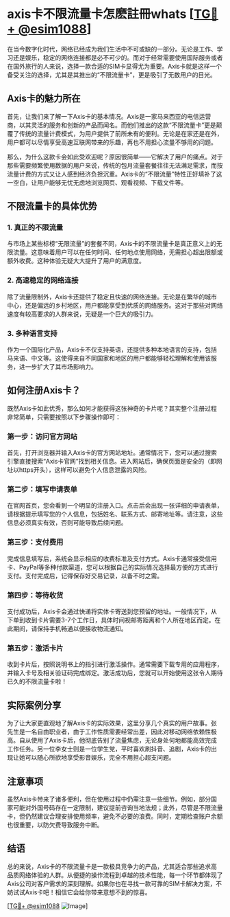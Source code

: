 # axis卡不限流量卡怎麽註冊whats [[TG💪+ @esim1088](https://t.me/s/esim1088)]

在当今数字化时代，网络已经成为我们生活中不可或缺的一部分。无论是工作、学习还是娱乐，稳定的网络连接都是必不可少的。而对于经常需要使用国际服务或者在国外旅行的人来说，选择一款合适的SIM卡显得尤为重要。Axis卡就是这样一个备受关注的选择，尤其是其推出的“不限流量卡”，更是吸引了无数用户的目光。

## Axis卡的魅力所在

首先，让我们来了解一下Axis卡的基本情况。Axis是一家马来西亚的电信运营商，以其灵活的服务和创新的产品而闻名。而他们推出的这款“不限流量卡”更是颠覆了传统的流量计费模式，为用户提供了前所未有的便利。无论是在家还是在外，用户都可以尽情享受高速互联网带来的乐趣，再也不用担心流量不够用的问题。

那么，为什么这款卡会如此受欢迎呢？原因很简单——它解决了用户的痛点。对于那些需要频繁使用数据的用户来说，传统的包月流量套餐往往无法满足需求，而按流量计费的方式又让人感到经济负担沉重。Axis卡的“不限流量”特性正好填补了这一空白，让用户能够无忧无虑地浏览网页、观看视频、下载文件等。

## 不限流量卡的具体优势

### 1. **真正的不限流量**

与市场上某些标榜“无限流量”的套餐不同，Axis卡的不限流量卡是真正意义上的无限流量。这意味着用户可以在任何时间、任何地点使用网络，无需担心超出限额或额外收费。这种体验无疑大大提升了用户的满意度。

### 2. **高速稳定的网络连接**

除了流量限制外，Axis卡还提供了稳定且快速的网络连接。无论是在繁华的城市中心，还是偏远的乡村地区，用户都能享受到优质的网络服务。这对于那些对网络速度有较高要求的人群来说，无疑是一个巨大的吸引力。

### 3. **多种语言支持**

作为一个国际化产品，Axis卡不仅支持英语，还提供多种本地语言的支持，包括马来语、中文等。这使得来自不同国家和地区的用户都能够轻松理解和使用该服务，进一步扩大了其市场影响力。

## 如何注册Axis卡？

既然Axis卡如此优秀，那么如何才能获得这张神奇的卡片呢？其实整个注册过程非常简单，只需要按照以下步骤操作即可：

### 第一步：访问官方网站

首先，打开浏览器并输入Axis卡的官方网站地址。通常情况下，您可以通过搜索引擎直接搜索“Axis卡官网”找到相关信息。进入网站后，确保页面是安全的（即网址以https开头），这样可以避免个人信息泄露的风险。

### 第二步：填写申请表单

在官网首页，您会看到一个明显的注册入口。点击后会出现一张详细的申请表单，请根据提示填写您的个人信息，包括姓名、联系方式、邮寄地址等。请注意，这些信息必须真实有效，否则可能导致后续问题。

### 第三步：支付费用

完成信息填写后，系统会显示相应的收费标准及支付方式。Axis卡通常接受信用卡、PayPal等多种付款渠道，您可以根据自己的实际情况选择最方便的方式进行支付。支付完成后，记得保存好交易记录，以备不时之需。

### 第四步：等待收货

支付成功后，Axis卡会通过快递将实体卡寄送到您预留的地址。一般情况下，从下单到收到卡片需要3-7个工作日，具体时间视邮寄距离和个人所在地区而定。在此期间，请保持手机畅通以便接收物流通知。

### 第五步：激活卡片

收到卡片后，按照说明书上的指引进行激活操作。通常需要下载专用的应用程序，并输入卡号及相关验证码完成绑定。激活成功后，您就可以开始使用这张令人期待已久的不限流量卡啦！

## 实际案例分享

为了让大家更直观地了解Axis卡的实际效果，这里分享几个真实的用户故事。张先生是一名自由职业者，由于工作性质需要经常出差，因此对移动网络依赖性极高。自从使用了Axis卡后，他彻底告别了流量焦虑，无论身处何地都能高效完成工作任务。另一位李女士则是一位学生党，平时喜欢刷抖音、追剧，Axis卡的出现让她可以随心所欲地享受影音娱乐，完全不用担心超支问题。

## 注意事项

虽然Axis卡带来了诸多便利，但在使用过程中仍需注意一些细节。例如，部分国家可能对外国号码存在一定限制，建议提前咨询当地法规；此外，尽管是不限流量卡，但仍然建议合理安排使用频率，避免不必要的浪费。同时，定期检查账户余额也很重要，以防欠费导致服务中断。

## 结语

总的来说，Axis卡的不限流量卡是一款极具竞争力的产品，尤其适合那些追求高品质网络体验的人群。从便捷的操作流程到卓越的技术性能，每一个环节都体现了Axis公司对客户需求的深刻理解。如果你也在寻找一款可靠的SIM卡解决方案，不妨试试Axis卡吧！相信它会给你带来意想不到的惊喜。

[[TG💪+ @esim1088](https://t.me/s/esim1088) ![Image](https://i.postimg.cc/4NQfJmqS/Snipaste-2025-05-13-00-14-12.png)]